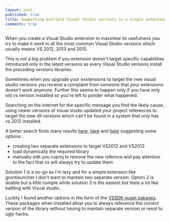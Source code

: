 ```yaml
---
layout: post
published: true
title: Supporting multiple Visual Studio versions in a single extension
comments: true
---
```


When you create a Visual Studio extension to maximise its usefulness you try to make it work in all the most common Visual Studio versions which usually means VS 2012, 2013 and 2015.

This is not a big problem if you extension doesn't target specific capabilities introduced only in the latest versions as every Visual Studio versions install the preceding versions libraries.

Sometimes when you upgrade your exxtensions to target the new visual studio versions you receive a complaint from someone that your extensions doesn't work anymore. Further this seems to happen only if you have only old vs version installed so you're left to ponder what happened.

Searching on the internet for the specific message you find the likely cause, using newer versions of visual studio updated your project references to target the new dll versions which can't be found in a system that only has vs 2012 installed. 

A better search finds many results [here](https://github.com/jfromaniello/nestin/issues/2), [here](http://stackoverflow.com/questions/25606632/how-can-a-vs-extension-target-multiple-versions-in-regard-to-microsoft-visualstu) and [here](https://connect.microsoft.com/VisualStudio/feedback/details/794961/previous-version-assemblies-cannot-load-in-visual-studio-2013-preview) suggesting some options :

- creating two separate extensions to target VS2012 and VS2013
- load dynamically the required library
- manually edit you csproj to remove the new refernce and pay attention to the fact that vs will always try to update them

Solution 1 is a no-go as I'm lazy and for a simple extension like gruntlauncher I don't want to mantain two separate version. Option 2 is doable but a little comple while solution 3 is the easiest but feels a lot like battling with Visual studio.

Luckily I found another options in the form of the [VSSDK nuget pakages](https://github.com/tunnelvisionlabs/vsxdeps). These packages when installed allow you to always reference the correct version of the library without having to mantain separate version or resot tu ugly hacks.
